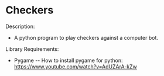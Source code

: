 # Checkers

Description:
- A python program to play checkers against a computer bot.

Library Requirements:
- Pygame
-- How to install pygame for python: https://www.youtube.com/watch?v=AdUZArA-kZw
